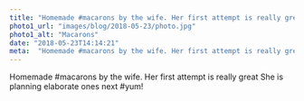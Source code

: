 ```yaml
---
title: "Homemade #macarons by the wife. Her first attempt is really great"
photo1_url: "images/blog/2018-05-23/photo.jpg"
photo1_alt: "Macarons"
date: "2018-05-23T14:14:21"
meta:  "Homemade #macarons by the wife. Her first attempt is really great. She is planning elaborate ones  next"
---
```

Homemade #macarons by the wife. Her first attempt is really great
She is planning elaborate ones next #yum!
